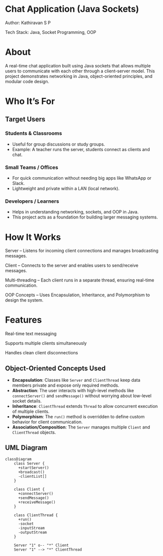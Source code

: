 # Chat Application (Java Sockets)

Author: Kathiravan S P

Tech Stack: Java, Socket Programming, OOP

# About

A real-time chat application built using Java sockets that allows multiple users to communicate with each other through a client-server model. This project demonstrates networking in Java, object-oriented principles, and modular code design.

# Who It’s For

## Target Users

### Students & Classrooms
- Useful for group discussions or study groups.  
- Example: A teacher runs the server, students connect as clients and chat.  

### Small Teams / Offices
- For quick communication without needing big apps like WhatsApp or Slack.  
- Lightweight and private within a LAN (local network).  

### Developers / Learners
- Helps in understanding networking, sockets, and OOP in Java.  
- This project acts as a foundation for building larger messaging systems.  


# How It Works

Server – Listens for incoming client connections and manages broadcasting messages.

Client – Connects to the server and enables users to send/receive messages.

Multi-threading – Each client runs in a separate thread, ensuring real-time communication.

OOP Concepts – Uses Encapsulation, Inheritance, and Polymorphism to design the system.

# Features

Real-time text messaging

Supports multiple clients simultaneously

Handles clean client disconnections

## Object-Oriented Concepts Used

- **Encapsulation**: Classes like `Server` and `ClientThread` keep data members private and expose only required methods.
- **Abstraction**: The user interacts with high-level methods like `connectServer()` and `sendMessage()` without worrying about low-level socket details.
- **Inheritance**: `ClientThread` extends `Thread` to allow concurrent execution of multiple clients.
- **Polymorphism**: The `run()` method is overridden to define custom behavior for client communication.
- **Association/Composition**: The `Server` manages multiple `Client` and `ClientThread` objects.


## UML Diagram

```mermaid
classDiagram
    class Server {
      +startServer()
      +broadcast()
      -clientList[]
    }

    class Client {
      +connectServer()
      +sendMessage()
      +receiveMessage()
    }

    class ClientThread {
      +run()
      -socket
      -inputStream
      -outputStream
    }

    Server "1" o-- "*" Client
    Server "1" --> "*" ClientThread

